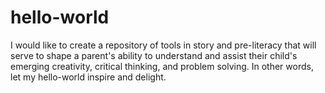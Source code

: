 # hello-world
I would like to create a repository of tools in story and pre-literacy that will serve to shape a parent's ability to understand and assist their child's emerging creativity, critical thinking, and problem solving.
In other words, let my hello-world inspire and delight.
